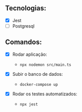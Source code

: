## Tecnologias:

- [x] Jest
- [ ] Postgresql

## Comandos:

- [x] Rodar aplicação:  
  - ```npx nodemon src/main.ts```

- [x] Subir o banco de dados: 
  - ```docker-compose up```

- [x] Rodar os testes automatizados: 
  - ```npx jest```